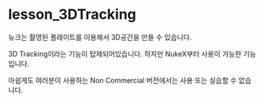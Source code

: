 # lesson\_3DTracking

뉴크는 촬영된 플레이트를 이용해서 3D공간을 만들 수 있습니다.

3D Tracking이라는 기능이 탑재되어있습니다. 하지만 NukeX부터 사용이 가능한 기능입니다.

아쉽게도 여러분이 사용하는 Non Commercial 버전에서는 사용 또는 실습할 수 없습니다.

